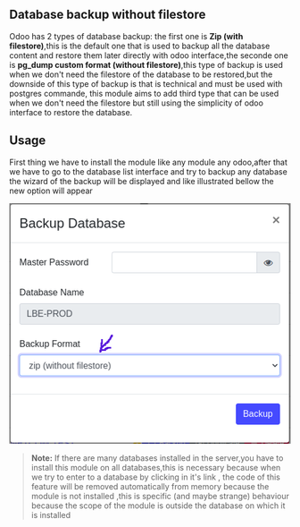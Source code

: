 Database backup without filestore
----------------------------------
Odoo has 2 types of database backup: the first one is __Zip (with filestore)__,this is the default one that is used to backup all the database content and restore them later directly with odoo
interface,the seconde one is __pg_dump custom format (without filestore)__,this type of backup is used when we don't need the filestore of the database 
to be restored,but the downside of this type of backup is that is technical and must be used with postgres commande,
this module aims to add third type that can be used when we don't need the filestore but still using the simplicity of odoo interface to restore the database.

Usage
----------------------------------
First thing we have to install the module like any module any odoo,after that we have to go to the database list interface and try to backup any database
the wizard of the backup will be displayed and like illustrated bellow the new option will appear


<img src="static/src/img/backup_without_restore_screen.png" width="728"/>

> **Note:**
> If there are many databases installed in the server,you have to install this module on all databases,this is necessary because when we try to enter to a database by clicking in it's link ,
> the code of this feature will be removed automatically from memory because the module is not installed ,this is specific (and maybe strange) behaviour because the scope of the module is outside
> the database on which it is installed